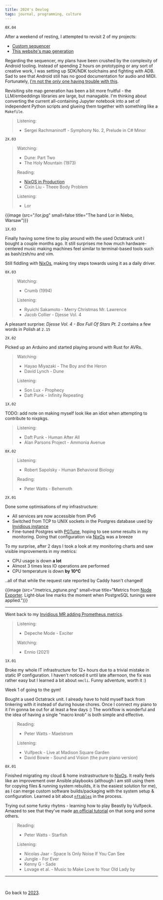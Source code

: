 ```yaml
---
title: 2024's Devlog
tags: journal, programming, culture
---
```


<!-- S05E14 -->


```
0X.04
```

After a weekend of resting, I attempted to revisit 2 of my projects:

- [Custom sequencer](/custom-sequencer-idea-dump)
- [This website's map generation](/map)

Regarding the sequencer, my plans have been crushed by the complexity of
Android tooling. Instead of spending 2 hours on prototyping or any sort of
creative work, I was setting up SDK/NDK toolchains and fighting with ADB. Sad
to see that Android still has no good documentation for audio and MIDI.
Fortunately, [I'm not the only one having trouble with
this](https://news.ycombinator.com/item?id=25328173).

Revisiting site map generation has been a bit more fruitful - the
LLM/embeddings libraries are large, but managable. I'm thinking about
converting the current all-containing Jupyter notebook into a set of
independent Python scripts and glueing them together with something like a
`Makefile`.


>Listening:
>
>- Sergei Rachmaninoff - Symphony No. 2, Prelude in C# Minor

```
2X.03
```

>Watching:
>
>- Dune: Part Two
>- The Holy Mountain (1973)
>
>
>Reading:
>
>- [NixOS in Production](https://github.com/Gabriella439/nixos-in-production)
>- Cixin Liu - Theee Body Problem
>
>Listening:
>
>- Lor

{{image (src="/lor.jpg" small=false title="The band Lor in Niebo, Warsaw")}}


```
1X.03
```

Finally having some time to play around with the
used Octatrack unit I bought a couple months ago. It
still surprises me how much hardware-centered music
making machines feel similar to terminal-based tools
such as bash/zsh/nu and vim.

Still fiddling with [NixOs](/nixos), making tiny steps towards
using it as a daily driver.

```
0X.03
```

>Watching:
>
>- Crumb (1994)
>
>Listening:
>
>- Ryuichi Sakamoto - Merry Christmas Mr. Lawrence
>- Jacob Collier - Djesse Vol. 4

A pleasant surprise: *Djesse Vol. 4 - Box Full Of Stars Pt. 2* contains a few
words in Polish at `2.15`


```
2X.02
```

Picked up an Arduino and started playing around with
Rust for AVRs.

>Watching:
>
>- Hayao Miyazaki - The Boy and the Heron
>- David Lynch - Dune
>
>Listening:
>
>- Son Lux - Prophecy
>- Daft Punk - Infinity Repeating


```
1X.02
```

TODO: add note on making myself look like an idiot when attempting to contribute to nixpkgs.

>Listening:
>
>- Daft Punk - Human After All
>- Alan Parsons Project - Ammonia Avenue


```
0X.02
```

>Listening:
>
>- Robert Sapolsky - Human Behavioral Biology
>
>Reading:
>
>- Peter Watts - Behemoth


```
2X.01
```

Done some optimisations of my infrastructure:

- All services are now accessible from IPv6
- Switched from TCP to UNIX sockets in the Postgres database used
  by [Invidious instance](https://invidious.baczek.me/)
- Fine-tuned Postgres with
  [PGTune](https://pgtune.leopard.in.ua/), hoping to see some
  results in my monitoring. Doing that configuration via
  [NixOs](/nixos) was a breeze

To my surprise, after 2 days I took a look at my monitoring
charts and saw visible improvements in my metrics:

- CPU usage is down **a lot**
- Almost 3 times less IO operations are performed
- CPU temperature is down **by 10℃**

..all of that while the request rate reported by Caddy hasn't
changed!

{{image (src="/metrics_pgtune.png" small=true title="Metrics from [Node Exporter](https://github.com/prometheus/node_exporter). Light-blue line marks the moment when PostgreSQL tunings were applied.")}}

---

Went back to my [Invidious MR adding Prometheus
metrics](https://github.com/iv-org/invidious/pull/3576).

>Listening:
>
>- Depeche Mode - Exciter
>
>Watching:
>
>- Ennio (2021)


```
1X.01
```

Broke my whole IT infrastructure for 12+ hours due to a trivial mistake in
static IP configuration. I haven't noticed it until late afternoon, the fix was
rather easy but I learned a bit about `nmcli`. Funny adventure, worth it :)

Week 1 of going to the gym!

Bought a used Octatrack unit. I already have to hold myself back from tinkering
with it instead of during house chores. Once I connect my piano to it I'm gonna
be out for at least a few days :) The workflow is wonderful and the idea of
having a single "macro knob" is both simple and effective.

>Reading:
>
>- Peter Watts - Maelstrom
>
>Listening:
>
>- Vulfpeck - Live at Madison Square Garden
>- David Bowie - Sound and Vision (the pure piano version)


```
0X.01
```

Finished migrating my cloud & home instrastructure to [NixOs](/nixos). It
really feels like an improvement over Ansible playbooks (although I am still
using them for copying files & running system rebuilds, it is the easiest
solution for me), as I can merge custom software builds/packaging with the system
setup & configuration. Learned a bit about [`nftables`](https://nftables.org)
in the process.

Trying out some funky rhytms - learning how to play Beastly by Vulfpeck. Amazed
to see that they've made [an official
tutorial](https://www.youtube.com/watch?v=KQRV0c1KXYc) on that song and some
others.


>Reading:
>
>- Peter Watts - Starfish
>
>Listening:
>
>- Nicolas Jaar - Space Is Only Noise If You Can See
>- Jungle - For Ever
>- Kenny G - Sade
>- Lovage et al. - Music to Make Love to Your Old Lady by

---

<br>

Go back to [2023](/2023).

<br>
